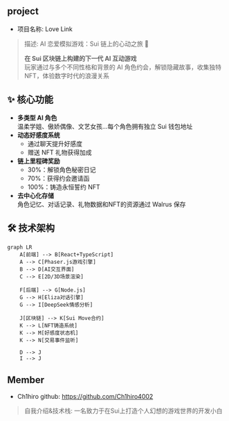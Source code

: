 ## project

- 项目名称: Love Link

> 描述: AI 恋爱模拟游戏：Sui 链上的心动之旅 🌸
>
> **在 Sui 区块链上构建的下一代 AI 互动游戏**  
> 玩家通过与多个不同性格和背景的 AI 角色约会，解锁隐藏故事，收集独特 NFT，体验数字时代的浪漫关系

## ✨ 核心功能
- **多类型 AI 角色**  
  温柔学姐、傲娇偶像、文艺女孩...每个角色拥有独立 Sui 钱包地址
- **动态好感度系统**  
  - 通过聊天提升好感度
  - 赠送 NFT 礼物获得加成
- **链上里程碑奖励**  
  - 30%：解锁角色秘密日记
  - 70%：获得约会邀请函
  - 100%：铸造永恒誓约 NFT
- **去中心化存储**  
  角色记忆、对话记录、礼物数据和NFT的资源通过 Walrus 保存

## 🛠️ 技术架构
```mermaid
graph LR
    A[前端] --> B[React+TypeScript]
    A --> C[Phaser.js游戏引擎]
    B --> D[AI交互界面]
    C --> E[2D/3D场景渲染]
    
    F[后端] --> G[Node.js]
    G --> H[Eliza对话引擎]
    G --> I[DeepSeek情感分析]
    
    J[区块链] --> K[Sui Move合约]
    K --> L[NFT铸造系统]
    K --> M[好感度状态机]
    K --> N[交易事件监听]
    
    D --> J
    I --> J
```

## Member

- Ch1hiro  github: https://github.com/Ch1hiro4002

> 自我介绍&技术栈:  一名致力于在Sui上打造个人幻想的游戏世界的开发小白

